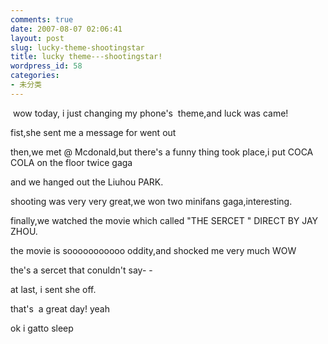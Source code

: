 ```yaml
---
comments: true
date: 2007-08-07 02:06:41
layout: post
slug: lucky-theme-shootingstar
title: lucky theme---shootingstar!
wordpress_id: 58
categories:
- 未分类
---
```


 wow today, i just changing my phone's  theme,and luck was came!




fist,she sent me a message for went out




then,we met @ Mcdonald,but there's a funny thing took place,i put COCA COLA on the floor twice gaga




and we hanged out the Liuhou PARK.




shooting was very very great,we won two minifans gaga,interesting.




finally,we watched the movie which called "THE SERCET " DIRECT BY JAY ZHOU.




the movie is sooooooooooo oddity,and shocked me very much WOW




the's a sercet that conuldn't say- -




at last, i sent she off.




that's  a great day! yeah 




ok i gatto sleep
